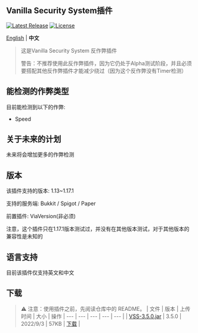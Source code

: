 Vanilla Security System插件
--------
[![Latest Release](https://img.shields.io/github/v/release/3cxc/VSS)](https://github.com/3cxc/VSS)
[![License](https://img.shields.io/github/license/3cxc/VSS.svg)](https://github.com/3cxc/VSS/blob/master/LICENSE)

[English](https://github.com/3cxc/VSS/blob/master/README.md) | **中文**

> 这是Vanilla Security System 反作弊插件
> 
> 警告：不推荐使用此反作弊插件，因为它仍处于Alpha测试阶段，并且必须要搭配其他反作弊插件才能减少绕过（因为这个反作弊没有Timer检测）

## 能检测的作弊类型

目前能检测到以下的作弊:

- Speed

## 关于未来的计划

未来将会增加更多的作弊检测

## 版本

该插件支持的版本: 1.13~1.17.1

支持的服务端: Bukkit / Spigot / Paper 

前置插件: ViaVersion(非必须)

注意，这个插件只在1.17.1版本测试过，并没有在其他版本测试，对于其他版本的兼容性是未知的
## 语言支持

目前该插件仅支持英文和中文

## 下载
> :warning: 注意：使用插件之前，先阅读仓库中的 README。
| 文件 | 版本 | 上传时间 | 大小 | 操作
| --- | --- | --- | --- | --- |
| [VSS-3.5.0.jar](https://github.com/3cxc/VSS/releases/download/3.5.0/VSS-3.5.0.jar) | 3.5.0 | 2022/9/3 | 57KB | [下载](https://github.com/3cxc/VSS/releases/tag/3.5.0) |
